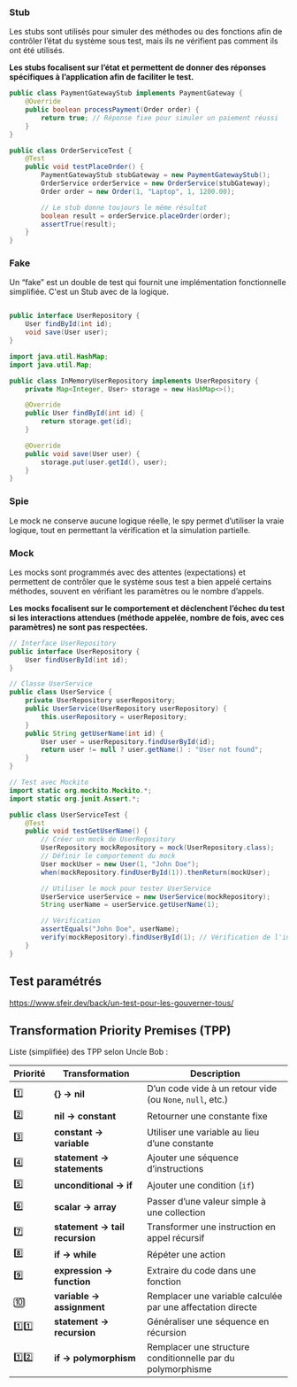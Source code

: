 


### Stub

Les stubs sont utilisés pour simuler des méthodes ou des fonctions afin de contrôler l’état du système sous test, mais ils ne vérifient pas comment ils ont été utilisés.

__Les stubs focalisent sur l’état et permettent de donner des réponses spécifiques à l’application afin de faciliter le test.__

```java
public class PaymentGatewayStub implements PaymentGateway {
    @Override
    public boolean processPayment(Order order) {
        return true; // Réponse fixe pour simuler un paiement réussi
    }
}

public class OrderServiceTest {
    @Test
    public void testPlaceOrder() {
        PaymentGatewayStub stubGateway = new PaymentGatewayStub();
        OrderService orderService = new OrderService(stubGateway);
        Order order = new Order(1, "Laptop", 1, 1200.00);

        // Le stub donne toujours le même résultat
        boolean result = orderService.placeOrder(order);
        assertTrue(result);
    }
}
```

### Fake

Un “fake” est un double de test qui fournit une implémentation fonctionnelle simplifiée. C'est un Stub avec de la logique.


```java

public interface UserRepository {
    User findById(int id);
    void save(User user);
}

import java.util.HashMap;
import java.util.Map;

public class InMemoryUserRepository implements UserRepository {
    private Map<Integer, User> storage = new HashMap<>();

    @Override
    public User findById(int id) {
        return storage.get(id);
    }

    @Override
    public void save(User user) {
        storage.put(user.getId(), user);
    }
}
```

### Spie

Le mock ne conserve aucune logique réelle, le spy permet d’utiliser la vraie logique, tout en permettant la vérification et la simulation partielle.


### Mock

Les mocks sont programmés avec des attentes (expectations) et permettent de contrôler que le système sous test a bien appelé certains méthodes, souvent en vérifiant les paramètres ou le nombre d’appels.


__Les mocks focalisent sur le comportement et déclenchent l’échec du test si les interactions attendues (méthode appelée, nombre de fois, avec ces paramètres) ne sont pas respectées.__


```java
// Interface UserRepository
public interface UserRepository {
    User findUserById(int id);
}

// Classe UserService
public class UserService {
    private UserRepository userRepository;
    public UserService(UserRepository userRepository) {
        this.userRepository = userRepository;
    }
    public String getUserName(int id) {
        User user = userRepository.findUserById(id);
        return user != null ? user.getName() : "User not found";
    }
}

// Test avec Mockito
import static org.mockito.Mockito.*;
import static org.junit.Assert.*;

public class UserServiceTest {
    @Test
    public void testGetUserName() {
        // Créer un mock de UserRepository
        UserRepository mockRepository = mock(UserRepository.class);
        // Définir le comportement du mock
        User mockUser = new User(1, "John Doe");
        when(mockRepository.findUserById(1)).thenReturn(mockUser);

        // Utiliser le mock pour tester UserService
        UserService userService = new UserService(mockRepository);
        String userName = userService.getUserName(1);

        // Vérification
        assertEquals("John Doe", userName);
        verify(mockRepository).findUserById(1); // Vérification de l'interaction
    }
}
```


## Test paramétrés


https://www.sfeir.dev/back/un-test-pour-les-gouverner-tous/


## Transformation Priority Premises (TPP)

Liste (simplifiée) des TPP selon Uncle Bob :


| Priorité | Transformation                 | Description                                                 |
| -------- | ------------------------------ | ----------------------------------------------------------- |
| 1️⃣      | **{} → nil**                   | D’un code vide à un retour vide (ou `None`, `null`, etc.)   |
| 2️⃣      | **nil → constant**             | Retourner une constante fixe                                |
| 3️⃣      | **constant → variable**        | Utiliser une variable au lieu d’une constante               |
| 4️⃣      | **statement → statements**     | Ajouter une séquence d’instructions                         |
| 5️⃣      | **unconditional → if**         | Ajouter une condition (`if`)                                |
| 6️⃣      | **scalar → array**             | Passer d’une valeur simple à une collection                 |
| 7️⃣      | **statement → tail recursion** | Transformer une instruction en appel récursif               |
| 8️⃣      | **if → while**                 | Répéter une action                                          |
| 9️⃣      | **expression → function**      | Extraire du code dans une fonction                          |
| 🔟       | **variable → assignment**      | Remplacer une variable calculée par une affectation directe |
| 1️⃣1️⃣   | **statement → recursion**      | Généraliser une séquence en récursion                       |
| 1️⃣2️⃣   | **if → polymorphism**          | Remplacer une structure conditionnelle par du polymorphisme |

